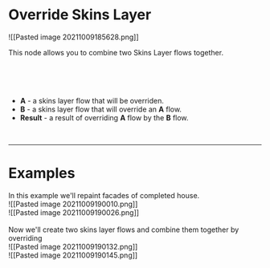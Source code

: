 # **Override Skins Layer**


![[Pasted image 20211009185628.png]]

This node allows you to combine two Skins Layer flows together.  

<br /><br /><br />

- **A** - a skins layer flow that will be overriden.  
- **B** - a skins layer flow that will override an **A** flow.   
- **Result** - a result of overriding **A** flow by the **B** flow.  
<br />

--------

# Examples
In this example we'll repaint facades of completed house.  
![[Pasted image 20211009190010.png]]  
![[Pasted image 20211009190026.png]]  
<br />
Now we'll create two skins layer flows and combine them together by overriding  
![[Pasted image 20211009190132.png]]  
![[Pasted image 20211009190145.png]]  